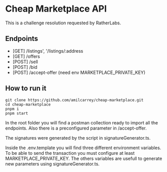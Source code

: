 # Cheap Marketplace API
This is a challenge resolution requested by RatherLabs. 

## Endpoints
- [GET] /listings', '/listings/:address
- [GET] /offers
- [POST] /sell
- [POST] /bid
- [POST] /accept-offer (need env MARKETPLACE_PRIVATE_KEY)

## How to run it
```
git clone https://github.com/amilcarrey/cheap-marketplace.git
cd cheap-marketplace
pnpm i
pnpm start
```
In the root folder you will find a postman collection ready to import all the endpoints. Also there is a preconfigured parameter in /accept-offer. 

The signatures were generated by the script in signatureGenerator.ts. 

Inside the .env.template you will find three different environment variables. To be able to send the transaction you must configure at least MARKETPLACE_PRIVATE_KEY. The others variables are usefull to generate new parameters using signatureGenerator.ts. 

